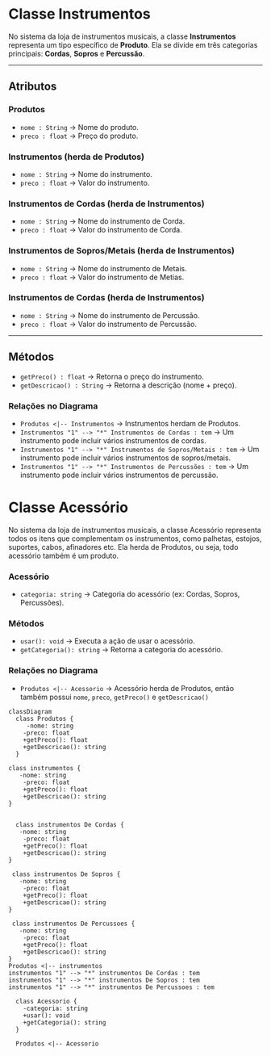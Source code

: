 # Classe Instrumentos

No sistema da loja de instrumentos musicais, a classe **Instrumentos** representa um tipo específico de **Produto**.
Ela se divide em três categorias principais: **Cordas**, **Sopros** e **Percussão**.

---

## Atributos
### Produtos
- `nome : String` → Nome do produto.
- `preco : float` → Preço do produto.

### Instrumentos (herda de Produtos)
- `nome : String` → Nome do instrumento.  
- `preco : float` → Valor do instrumento.

### Instrumentos de Cordas (herda de Instrumentos)
- `nome : String` → Nome do instrumento de Corda.  
- `preco : float` → Valor do instrumento de Corda.

### Instrumentos de Sopros/Metais (herda de Instrumentos)
- `nome : String` → Nome do instrumento de Metais.  
- `preco : float` → Valor do instrumento de Metias.

### Instrumentos de Cordas (herda de Instrumentos)
- `nome : String` → Nome do instrumento de Percussão.
- `preco : float` → Valor do instrumento de Percussão.
---

## Métodos
- `getPreco() : float` → Retorna o preço do instrumento.  
- `getDescricao() : String` → Retorna a descrição (nome + preço).

### Relações no Diagrama
- `Produtos <|-- Instrumentos` → Instrumentos herdam de Produtos.
- `Instrumentos "1" --> "*" Instrumentos de Cordas : tem` → Um instrumento pode incluir vários instrumentos de cordas.
- `Instrumentos "1" --> "*" Instrumentos de Sopros/Metais : tem` → Um instrumento pode incluir vários instrumentos de sopros/metais.
- `Instrumentos "1" --> "*" Instrumentos de Percussões : tem` → Um instrumento pode incluir vários instrumentos de percussão.

# Classe Acessório
No sistema da loja de instrumentos musicais, a classe Acessório representa todos os itens que complementam os instrumentos, como palhetas, estojos, suportes, cabos, afinadores etc.
Ela herda de Produtos, ou seja, todo acessório também é um produto.

### Acessório
- `categoria: string` → Categoria do acessório (ex: Cordas, Sopros, Percussões).

### Métodos
- `usar(): void` → Executa a ação de usar o acessório.
- `getCategoria(): string` → Retorna a categoria do acessório.

### Relações no Diagrama
- `Produtos <|-- Acessorio` → Acessório herda de Produtos, então também possui `nome`, `preco`, `getPreco()` e `getDescricao()`

```mermaid
classDiagram
  class Produtos {
     -nome: string
    -preco: float
    +getPreco(): float
    +getDescricao(): string
  }

class instrumentos {
   -nome: string
    -preco: float
    +getPreco(): float
    +getDescricao(): string
}


  class instrumentos De Cordas {
   -nome: string
    -preco: float
    +getPreco(): float
    +getDescricao(): string
}

 class instrumentos De Sopros {
   -nome: string
    -preco: float
    +getPreco(): float
    +getDescricao(): string
}

 class instrumentos De Percussoes {
   -nome: string
    -preco: float
    +getPreco(): float
    +getDescricao(): string
}
Produtos <|-- instrumentos
instrumentos "1" --> "*" instrumentos De Cordas : tem
instrumentos "1" --> "*" instrumentos De Sopros : tem
instrumentos "1" --> "*" instrumentos De Percussoes : tem

  class Acessorio {
    -categoria: string
    +usar(): void
    +getCategoria(): string
  }

  Produtos <|-- Acessorio
```
